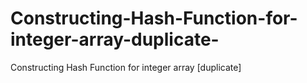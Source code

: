 # Constructing-Hash-Function-for-integer-array-duplicate-
Constructing Hash Function for integer array [duplicate]
